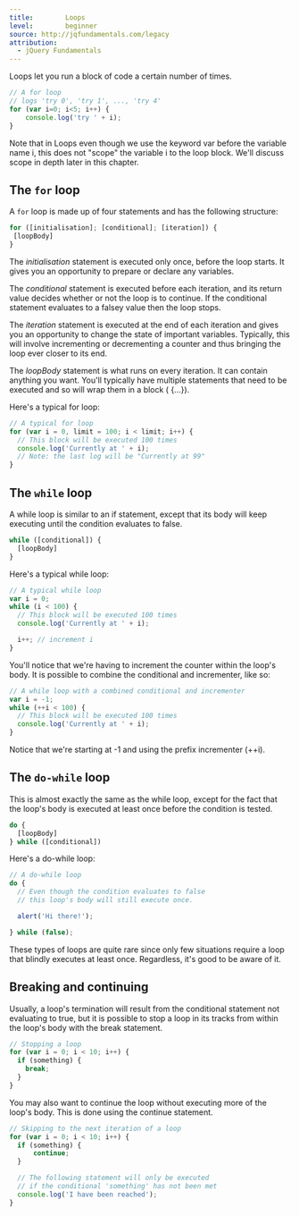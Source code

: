 ```yaml
---
title:        Loops
level:        beginner
source: http://jqfundamentals.com/legacy
attribution: 
  - jQuery Fundamentals
---
```

Loops let you run a block of code a certain number of times.

``` js
// A for loop
// logs 'try 0', 'try 1', ..., 'try 4'
for (var i=0; i<5; i++) {
    console.log('try ' + i);
}
```

<div class="note">
Note that in Loops even though we use the keyword var before
the variable name i, this does not "scope" the variable i to the loop block.
We'll discuss scope in depth later in this chapter.
</div>

## The `for` loop

A `for` loop is made up of four statements and has the following structure:

``` js
for ([initialisation]; [conditional]; [iteration]) {
 [loopBody]
}
```

The _initialisation_ statement is executed only once, before the loop starts. It
gives you an opportunity to prepare or declare any variables.

The _conditional_ statement is executed before each iteration, and its return
value decides whether or not the loop is to continue. If the conditional
statement evaluates to a falsey value then the loop stops.

The _iteration_ statement is executed at the end of each iteration and gives you
an opportunity to change the state of important variables. Typically, this will
involve incrementing or decrementing a counter and thus bringing the loop ever
closer to its end.

The _loopBody_ statement is what runs on every iteration. It can contain anything
you want. You'll typically have multiple statements that need to be executed
and so will wrap them in a block ( {...}).

Here's a typical for loop:

``` js
// A typical for loop
for (var i = 0, limit = 100; i < limit; i++) {
  // This block will be executed 100 times
  console.log('Currently at ' + i);
  // Note: the last log will be "Currently at 99"
}
```

## The `while` loop

A while loop is similar to an if statement, except that its body will keep
executing until the condition evaluates to false.

``` js
while ([conditional]) {
  [loopBody]
}
```

Here's a typical while loop:

``` js 
// A typical while loop
var i = 0;
while (i < 100) {
  // This block will be executed 100 times
  console.log('Currently at ' + i);

  i++; // increment i
}
```

You'll notice that we're having to increment the counter within the loop's
body. It is possible to combine the conditional and incrementer, like so:

``` js 
// A while loop with a combined conditional and incrementer
var i = -1;
while (++i < 100) {
  // This block will be executed 100 times
  console.log('Currently at ' + i);
}
```

Notice that we're starting at -1 and using the prefix incrementer (++i).

## The `do-while` loop

This is almost exactly the same as the while loop, except for the fact that the
loop's body is executed at least once before the condition is tested.

``` js
do {
  [loopBody]
} while ([conditional])
```
Here's a do-while loop:

``` js
// A do-while loop
do {
  // Even though the condition evaluates to false
  // this loop's body will still execute once.

  alert('Hi there!');

} while (false);
```

These types of loops are quite rare since only few situations require a loop
that blindly executes at least once. Regardless, it's good to be aware of it.

## Breaking and continuing

Usually, a loop's termination will result from the conditional statement not
evaluating to true, but it is possible to stop a loop in its tracks from within
the loop's body with the break statement.

``` js
// Stopping a loop
for (var i = 0; i < 10; i++) {
  if (something) {
    break;
  }
}
```

You may also want to continue the loop without executing more of the loop's
body. This is done using the continue statement.


``` js 
// Skipping to the next iteration of a loop
for (var i = 0; i < 10; i++) {
  if (something) {
      continue;
  }

  // The following statement will only be executed
  // if the conditional 'something' has not been met
  console.log('I have been reached');
}
```
